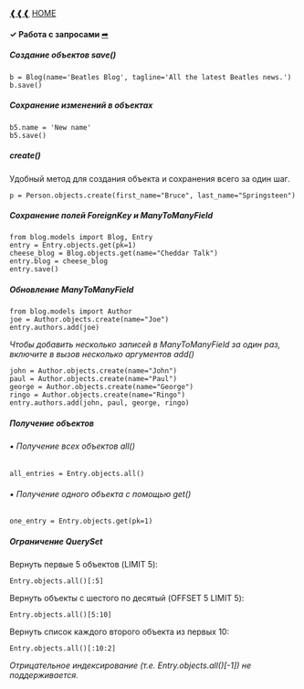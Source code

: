 [❰❰❰](https://github.com/L1quide/CheatSeets/blob/master/Django_main.md)  [HOME](https://github.com/L1quide/CheatSeets/blob/master/README.md)

#### ✓ Работа с запросами [➦](https://django.fun/docs/django/ru/3.0/topics/db/queries/)

##### Создание объектов save()

    b = Blog(name='Beatles Blog', tagline='All the latest Beatles news.')
    b.save()
    
##### Сохранение изменений в объектах

    b5.name = 'New name'
    b5.save()

##### create()

Удобный метод для создания объекта и сохранения всего за один шаг.

    p = Person.objects.create(first_name="Bruce", last_name="Springsteen")

##### Сохранение полей ForeignKey и ManyToManyField

    from blog.models import Blog, Entry
    entry = Entry.objects.get(pk=1)
    cheese_blog = Blog.objects.get(name="Cheddar Talk")
    entry.blog = cheese_blog
    entry.save()
    
##### Обновление ManyToManyField

    from blog.models import Author
    joe = Author.objects.create(name="Joe")
    entry.authors.add(joe)  
    
_Чтобы добавить несколько записей в ManyToManyField за один раз, включите в вызов несколько аргументов add()_

    john = Author.objects.create(name="John")
    paul = Author.objects.create(name="Paul")
    george = Author.objects.create(name="George")
    ringo = Author.objects.create(name="Ringo")
    entry.authors.add(john, paul, george, ringo)
    
    
##### Получение объектов

###### ▪ Получение всех объектов all()

    all_entries = Entry.objects.all()
    
###### ▪ Получение одного объекта с помощью get()

    one_entry = Entry.objects.get(pk=1)
    
##### Ограничение QuerySet 

Вернуть первые 5 объектов (LIMIT 5):

    Entry.objects.all()[:5]

Вернуть объекты с шестого по десятый (OFFSET 5 LIMIT 5):

    Entry.objects.all()[5:10]

Вернуть список каждого второго объекта из первых 10:

    Entry.objects.all()[:10:2]

_Отрицательное индексирование (т.е. Entry.objects.all()[-1]) не поддерживается._